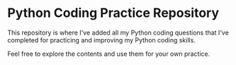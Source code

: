 <!DOCTYPE html>
<html>
<head>
  <title>Python Coding Practice Repository</title>
</head>
<body>

<h1>Python Coding Practice Repository</h1>

<p>This repository is where I've added all my Python coding questions that I've completed for practicing and improving my Python coding skills.</p>

<p>Feel free to explore the contents and use them for your own practice.</p>

</body>
</html>
